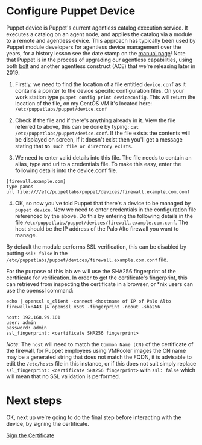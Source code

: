 # Configure Puppet Device

Puppet device is Puppet's current agentless catalog execution service. It executes a catalog on an agent node, and applies the catalog via a module to a remote and agentless device. This approach has typically been used by Puppet module developers for agentless device management over the years, for a history lesson see the date stamp on the [manual page](https://puppet.com/docs/puppet/6.4/man/device.html)! Note that Puppet is in the process of upgrading our agentless capabilities, using both [bolt](https://puppet.com/products/bolt) and another agentless construct (ACE) that we're releasing later in 2019.

1. Firstly, we need to find the location of a file entitled `device.conf` as it contains a pointer to the device specific configuration files. On your work station type `puppet config print deviceconfig`. This will return the location of the file, on my CentOS VM it's located here: `/etc/puppetlabs/puppet/device.conf`

2. Check if the file and if there's anything already in it. View the file referred to above, this can be done by typing: `cat /etc/puppetlabs/puppet/device.conf`. If the file exists the contents will be displayed on screen, if it doesn't exist then you'll get a message stating that `No such file or directory exists`.

3. We need to enter valid details into this file. The file needs to contain an alias, type and url to a credentials file. To make this easy, enter the following details into the device.conf file.
```
[firewall.example.com]
type panos
url file:////etc/puppetlabs/puppet/devices/firewall.example.com.conf
```

4. OK, so now you've told Puppet that there's a device to be managed by `puppet device`. Now we need to enter credentials in the configuration file referenced by the above. Do this by entering the following details in the file `/etc/puppetlabs/puppet/devices/firewall.example.com.conf`. The host should be the IP address of the Palo Alto firewall you want to manage.

By default the module performs SSL verification, this can be disabled by putting `ssl: false` in the `/etc/puppetlabs/puppet/devices/firewall.example.com.conf` file. 

For the purpose of this lab we will use the SHA256 fingerprint of the certificate for verification. In order to get the certificate's fingerprint, this can retrieved from inspecting the certificate in a browser, or *nix users can use the openssl command:

```
echo | openssl s_client -connect <hostname of IP of Palo Alto firewall>:443 |& openssl x509 -fingerprint -noout -sha256
```

```
host: 192.168.99.101
user: admin
password: admin
ssl_fingerprint: <certificate SHA256 fingerprint>
```

*Note*: The `host` will need to match the `Common Name (CN)` of the certificate of the firewall, for Puppet employees using VMPooler images the CN name may be a generated string that does not match the FQDN, it is advisable to edit the `/etc/hosts` file in this instance, or if this does not suit simply replace `ssl_fingerprint: <certificate SHA256 fingerprint>` with `ssl: false` which will mean that no SSL validation is performed.

# Next steps

OK, next up we're going to do the final step before interacting with the device, by signing the certificate.

[Sign the Certificate](./../04-sign-the-cert/README.md)
